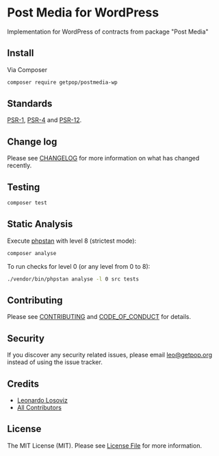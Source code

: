 # Post Media for WordPress

<!--
[![Latest Version on Packagist][ico-version]][link-packagist]
[![Software License][ico-license]](LICENSE.md)
[![Build Status][ico-travis]][link-travis]
[![Coverage Status][ico-scrutinizer]][link-scrutinizer]
[![Quality Score][ico-code-quality]][link-code-quality]
[![Total Downloads][ico-downloads]][link-downloads]
-->

Implementation for WordPress of contracts from package "Post Media"

## Install

Via Composer

``` bash
composer require getpop/postmedia-wp
```

<!--
## Usage

``` php
```
-->

## Standards

[PSR-1](https://www.php-fig.org/psr/psr-1), [PSR-4](https://www.php-fig.org/psr/psr-4) and [PSR-12](https://www.php-fig.org/psr/psr-12).

## Change log

Please see [CHANGELOG](CHANGELOG.md) for more information on what has changed recently.

## Testing

``` bash
composer test
```

## Static Analysis

Execute [phpstan](https://github.com/phpstan/phpstan) with level 8 (strictest mode):

``` bash
composer analyse
```

To run checks for level 0 (or any level from 0 to 8):

``` bash
./vendor/bin/phpstan analyse -l 0 src tests
```

## Contributing

Please see [CONTRIBUTING](CONTRIBUTING.md) and [CODE_OF_CONDUCT](CODE_OF_CONDUCT.md) for details.

## Security

If you discover any security related issues, please email leo@getpop.org instead of using the issue tracker.

## Credits

- [Leonardo Losoviz][link-author]
- [All Contributors][link-contributors]

## License

The MIT License (MIT). Please see [License File](LICENSE.md) for more information.

[ico-version]: https://img.shields.io/packagist/v/getpop/postmedia-wp.svg?style=flat-square
[ico-license]: https://img.shields.io/badge/license-MIT-brightgreen.svg?style=flat-square
[ico-travis]: https://img.shields.io/travis/getpop/postmedia-wp/master.svg?style=flat-square
[ico-scrutinizer]: https://img.shields.io/scrutinizer/coverage/g/getpop/postmedia-wp.svg?style=flat-square
[ico-code-quality]: https://img.shields.io/scrutinizer/g/getpop/postmedia-wp.svg?style=flat-square
[ico-downloads]: https://img.shields.io/packagist/dt/getpop/postmedia-wp.svg?style=flat-square

[link-packagist]: https://packagist.org/packages/getpop/postmedia-wp
[link-travis]: https://travis-ci.org/getpop/postmedia-wp
[link-scrutinizer]: https://scrutinizer-ci.com/g/getpop/postmedia-wp/code-structure
[link-code-quality]: https://scrutinizer-ci.com/g/getpop/postmedia-wp
[link-downloads]: https://packagist.org/packages/getpop/postmedia-wp
[link-author]: https://github.com/leoloso
[link-contributors]: ../../contributors
